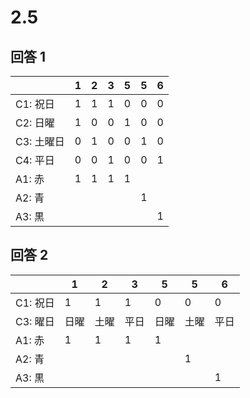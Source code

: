 # 2.5

## 回答 1

|            | 1   | 2   | 3   | 5   | 5   | 6   |
| ---------- | --- | --- | --- | --- | --- | --- |
| C1: 祝日   | 1   | 1   | 1   | 0   | 0   | 0   |
| C2: 日曜   | 1   | 0   | 0   | 1   | 0   | 0   |
| C3: 土曜日 | 0   | 1   | 0   | 0   | 1   | 0   |
| C4: 平日   | 0   | 0   | 1   | 0   | 0   | 1   |
| A1: 赤     | 1   | 1   | 1   | 1   |     |     |
| A2: 青     |     |     |     |     | 1   |     |
| A3: 黒     |     |     |     |     |     | 1   |

## 回答 2

|          | 1    | 2    | 3    | 5    | 5    | 6    |
| -------- | ---- | ---- | ---- | ---- | ---- | ---- |
| C1: 祝日 | 1    | 1    | 1    | 0    | 0    | 0    |
| C3: 曜日 | 日曜 | 土曜 | 平日 | 日曜 | 土曜 | 平日 |
| A1: 赤   | 1    | 1    | 1    | 1    |      |      |
| A2: 青   |      |      |      |      | 1    |      |
| A3: 黒   |      |      |      |      |      | 1    |
